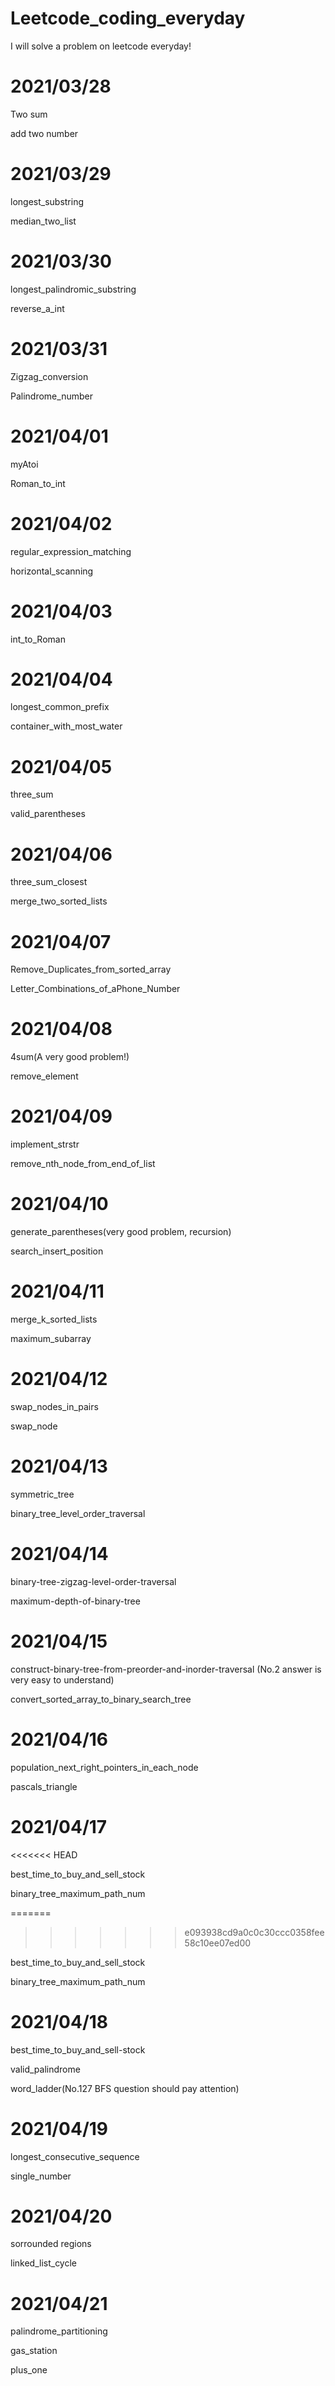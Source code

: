 # Leetcode_coding_everyday

I will solve a problem on leetcode everyday!

# 2021/03/28

Two sum

add two number

# 2021/03/29

longest_substring

median_two_list

# 2021/03/30

longest_palindromic_substring

reverse_a_int

# 2021/03/31

Zigzag_conversion

Palindrome_number

# 2021/04/01

myAtoi

Roman_to_int

# 2021/04/02

regular_expression_matching

horizontal_scanning

# 2021/04/03

int_to_Roman

# 2021/04/04

longest_common_prefix

container_with_most_water

# 2021/04/05

three_sum

valid_parentheses

# 2021/04/06

three_sum_closest

merge_two_sorted_lists

# 2021/04/07

Remove_Duplicates_from_sorted_array
	
Letter_Combinations_of_aPhone_Number   


# 2021/04/08

4sum(A very good problem!)

remove_element

# 2021/04/09

implement_strstr

remove_nth_node_from_end_of_list

# 2021/04/10

generate_parentheses(very good problem, recursion)

search_insert_position

# 2021/04/11

merge_k_sorted_lists

maximum_subarray

# 2021/04/12

swap_nodes_in_pairs

swap_node

# 2021/04/13

symmetric_tree

binary_tree_level_order_traversal

# 2021/04/14

binary-tree-zigzag-level-order-traversal

maximum-depth-of-binary-tree

# 2021/04/15

construct-binary-tree-from-preorder-and-inorder-traversal (No.2 answer is very easy to understand)

convert_sorted_array_to_binary_search_tree

# 2021/04/16

population_next_right_pointers_in_each_node

pascals_triangle

# 2021/04/17
<<<<<<< HEAD

best_time_to_buy_and_sell_stock

binary_tree_maximum_path_num

=======
>>>>>>> e093938cd9a0c0c30ccc0358fee58c10ee07ed00

best_time_to_buy_and_sell_stock

binary_tree_maximum_path_num

# 2021/04/18

best_time_to_buy_and_sell-stock

valid_palindrome

word_ladder(No.127 BFS question should pay attention)

# 2021/04/19

longest_consecutive_sequence

single_number

# 2021/04/20

sorrounded regions

linked_list_cycle

# 2021/04/21

palindrome_partitioning

gas_station

plus_one






